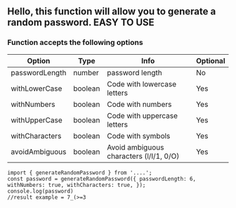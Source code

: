 ## Hello, this function will allow you to generate a random password. EASY TO USE

### Function accepts the following options

|   Option|  Type |  Info | Optional |
| ------------ | ------------ | ------------ | ------------ |
|  passwordLength  |  number  |  password length | No |
| withLowerCase   |  boolean  | Code with lowercase letters  |Yes |
|  withNumbers  |  boolean  |  Code with numbers | Yes |
| withUpperCase   |  boolean  |  Code with uppercase letters | Yes |
|  withCharacters  |  boolean  |  Code with symbols | Yes |
| avoidAmbiguous   | boolean   | Avoid ambiguous characters (l/I/1, 0/O)  | Yes |

    import { generateRandomPassword } from '....';
    const password = generateRandomPassword({ passwordLength: 6, withNumbers: true, withCharacters: true, });
    console.log(password)
    //result example = 7_(>=3
